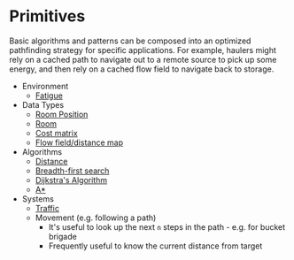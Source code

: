 # Primitives

Basic algorithms and patterns can be composed into an optimized pathfinding strategy for specific applications. For example, haulers might rely on a cached path to navigate out to a remote source to pick up some energy, and then rely on a cached flow field to navigate back to storage.

- Environment
  - [Fatigue](./fatigue.md)
- Data Types
  - [Room Position](./roomposition.md)
  - [Room](./room.md)
  - [Cost matrix](./costmatrix.md)
  - [Flow field/distance map](./flowfield.md)
- Algorithms
  - [Distance](./distance.md)
  - [Breadth-first search](./breadth-first-search.md)
  - [Dijkstra's Algorithm](./dijkstras-algorithm.md)
  - [A\*](./astar.md)
- Systems
  - [Traffic](./traffic.md)
  - Movement (e.g. following a path)
    - It's useful to look up the next `n` steps in the path - e.g. for bucket brigade
    - Frequently useful to know the current distance from target
